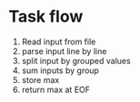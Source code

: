 # Task flow

1. Read input from file
2. parse input line by line
3. split input by grouped values
4. sum inputs by group
5. store max
6. return max at EOF